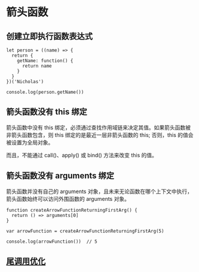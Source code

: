 # 箭头函数

## 创建立即执行函数表达式

```
let person = ((name) => {
  return {
    getName: function() {
      return name
    }
  }
})('Nicholas')

console.log(person.getName())
```

## 箭头函数没有 this 绑定

箭头函数中没有 this 绑定，必须通过查找作用域链来决定其值。如果箭头函数被非箭头函数包含，则 this 绑定的是最近一层非箭头函数的 this; 否则，this 的值会被设置为全局对象。

而且，不能通过 call()、apply() 或 bind() 方法来改变 this 的值。

## 箭头函数没有 arguments 绑定

箭头函数并没有自己的 arguments 对象，且未来无论函数在哪个上下文中执行，箭头函数始终可以访问外围函数的 arguments 对象。

```
function createArrowFunctionReturningFirstArg() {
  return () => arguments[0]
}

var arrowFunction = createArrowFunctionReturningFirstArg(5)

console.log(arrowFunction())  // 5
```

## [尾调用优化](https://es6.ruanyifeng.com/#docs/function#%E5%B0%BE%E8%B0%83%E7%94%A8%E4%BC%98%E5%8C%96)
